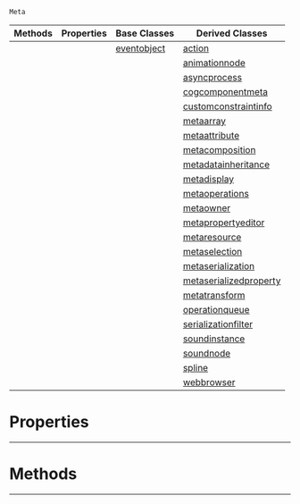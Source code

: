  `Meta`

|Methods|Properties|Base Classes|Derived Classes|
|---|---|---|---|
| | |[eventobject](https://github.com/dragonCASTjosh/PlasmaDocs/blob/master/code_reference/class_reference/eventobject.markdown)|[action](https://github.com/dragonCASTjosh/PlasmaDocs/blob/master/code_reference/class_reference/action.markdown)|
| | | |[animationnode](https://github.com/dragonCASTjosh/PlasmaDocs/blob/master/code_reference/class_reference/animationnode.markdown)|
| | | |[asyncprocess](https://github.com/dragonCASTjosh/PlasmaDocs/blob/master/code_reference/class_reference/asyncprocess.markdown)|
| | | |[cogcomponentmeta](https://github.com/dragonCASTjosh/PlasmaDocs/blob/master/code_reference/class_reference/cogcomponentmeta.markdown)|
| | | |[customconstraintinfo](https://github.com/dragonCASTjosh/PlasmaDocs/blob/master/code_reference/class_reference/customconstraintinfo.markdown)|
| | | |[metaarray](https://github.com/dragonCASTjosh/PlasmaDocs/blob/master/code_reference/class_reference/metaarray.markdown)|
| | | |[metaattribute](https://github.com/dragonCASTjosh/PlasmaDocs/blob/master/code_reference/class_reference/metaattribute.markdown)|
| | | |[metacomposition](https://github.com/dragonCASTjosh/PlasmaDocs/blob/master/code_reference/class_reference/metacomposition.markdown)|
| | | |[metadatainheritance](https://github.com/dragonCASTjosh/PlasmaDocs/blob/master/code_reference/class_reference/metadatainheritance.markdown)|
| | | |[metadisplay](https://github.com/dragonCASTjosh/PlasmaDocs/blob/master/code_reference/class_reference/metadisplay.markdown)|
| | | |[metaoperations](https://github.com/dragonCASTjosh/PlasmaDocs/blob/master/code_reference/class_reference/metaoperations.markdown)|
| | | |[metaowner](https://github.com/dragonCASTjosh/PlasmaDocs/blob/master/code_reference/class_reference/metaowner.markdown)|
| | | |[metapropertyeditor](https://github.com/dragonCASTjosh/PlasmaDocs/blob/master/code_reference/class_reference/metapropertyeditor.markdown)|
| | | |[metaresource](https://github.com/dragonCASTjosh/PlasmaDocs/blob/master/code_reference/class_reference/metaresource.markdown)|
| | | |[metaselection](https://github.com/dragonCASTjosh/PlasmaDocs/blob/master/code_reference/class_reference/metaselection.markdown)|
| | | |[metaserialization](https://github.com/dragonCASTjosh/PlasmaDocs/blob/master/code_reference/class_reference/metaserialization.markdown)|
| | | |[metaserializedproperty](https://github.com/dragonCASTjosh/PlasmaDocs/blob/master/code_reference/class_reference/metaserializedproperty.markdown)|
| | | |[metatransform](https://github.com/dragonCASTjosh/PlasmaDocs/blob/master/code_reference/class_reference/metatransform.markdown)|
| | | |[operationqueue](https://github.com/dragonCASTjosh/PlasmaDocs/blob/master/code_reference/class_reference/operationqueue.markdown)|
| | | |[serializationfilter](https://github.com/dragonCASTjosh/PlasmaDocs/blob/master/code_reference/class_reference/serializationfilter.markdown)|
| | | |[soundinstance](https://github.com/dragonCASTjosh/PlasmaDocs/blob/master/code_reference/class_reference/soundinstance.markdown)|
| | | |[soundnode](https://github.com/dragonCASTjosh/PlasmaDocs/blob/master/code_reference/class_reference/soundnode.markdown)|
| | | |[spline](https://github.com/dragonCASTjosh/PlasmaDocs/blob/master/code_reference/class_reference/spline.markdown)|
| | | |[webbrowser](https://github.com/dragonCASTjosh/PlasmaDocs/blob/master/code_reference/class_reference/webbrowser.markdown)|


 #  Properties


---  
 #  Methods


---  
 

 